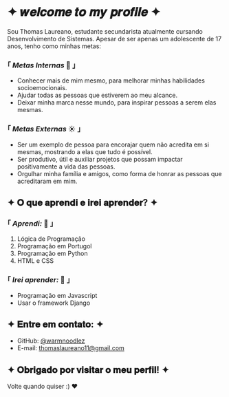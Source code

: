 # ✦ 𝒘𝒆𝒍𝒄𝒐𝒎𝒆 𝒕𝒐 𝒎𝒚 𝒑𝒓𝒐𝒇𝒊𝒍𝒆 ✦

Sou Thomas Laureano, estudante secundarista atualmente cursando Desenvolvimento de Sistemas.
Apesar de ser apenas um adolescente de 17 anos, tenho como minhas metas:

### ｢ ***Metas Internas*** :crescent_moon: ｣
- Conhecer mais de mim mesmo, para melhorar minhas habilidades socioemocionais.
- Ajudar todas as pessoas que estiverem ao meu alcance.
- Deixar minha marca nesse mundo, para inspirar pessoas a serem elas mesmas.

### ｢ ***Metas Externas*** :sunny: ｣
- Ser um exemplo de pessoa para encorajar quem não acredita em si mesmas, mostrando a elas que tudo é possível.
- Ser produtivo, útil e auxiliar projetos que possam impactar positivamente a vida das pessoas.
- Orgulhar minha família e amigos, como forma de honrar as pessoas que acreditaram em mim.

## ✦ 𝐎 𝐪𝐮𝐞 𝐚𝐩𝐫𝐞𝐧𝐝𝐢 𝐞 𝐢𝐫𝐞𝐢 𝐚𝐩𝐫𝐞𝐧𝐝𝐞𝐫? ✦

### ｢ ***Aprendi:*** :blue_book: ｣
1. Lógica de Programação
2. Programação em Portugol
3. Programação em Python
4. HTML e CSS

### ｢ ***Irei aprender:*** :open_book: ｣
- Programação em Javascript
- Usar o framework Django

## ✦ 𝐄𝐧𝐭𝐫𝐞 𝐞𝐦 𝐜𝐨𝐧𝐭𝐚𝐭𝐨: ✦
- GitHub: [@warmnoodlez](https://github.com/warmnoodlez)
- E-mail: [thomaslaureano11@gmail.com](mailto:thomaslaureano11@gmail.com)

## ✦ 𝐎𝐛𝐫𝐢𝐠𝐚𝐝𝐨 𝐩𝐨𝐫 𝐯𝐢𝐬𝐢𝐭𝐚𝐫 𝐨 𝐦𝐞𝐮 𝐩𝐞𝐫𝐟𝐢𝐥! ✦
Volte quando quiser :) ❤
<!--
**warmnoodlez/warmnoodlez** is a ✨ _special_ ✨ repository because its `README.md` (this file) appears on your GitHub profile.

Here are some ideas to get you started:

- 🔭 I’m currently working on ...
- 🌱 I’m currently learning ...
- 👯 I’m looking to collaborate on ...
- 🤔 I’m looking for help with ...
- 💬 Ask me about ...
- 📫 How to reach me: ...
- 😄 Pronouns: ...
- ⚡ Fun fact: ...
-->
